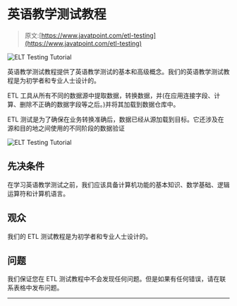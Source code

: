 # 英语教学测试教程

> 原文:[https://www.javatpoint.com/etl-testing](https://www.javatpoint.com/etl-testing)

![ELT Testing Tutorial](../Images/fbf02141a21b8ddc4623fea0bf4e37e3.png)

英语教学测试教程提供了英语教学测试的基本和高级概念。我们的英语教学测试教程是为初学者和专业人士设计的。

ETL 工具从所有不同的数据源中提取数据，转换数据，并(在应用连接字段、计算、删除不正确的数据字段等之后。)并将其加载到数据仓库中。

ETL 测试是为了确保在业务转换准确后，数据已经从源加载到目标。它还涉及在源和目的地之间使用的不同阶段的数据验证

![ELT Testing Tutorial](../Images/5a10cfde466975a9c97b25409beef7d7.png)

## 先决条件

在学习英语教学测试之前，我们应该具备计算机功能的基本知识、数学基础、逻辑运算符和计算机语言。

## 观众

我们的 ETL 测试教程是为初学者和专业人士设计的。

## 问题

我们保证您在 ETL 测试教程中不会发现任何问题。但是如果有任何错误，请在联系表格中发布问题。

* * *